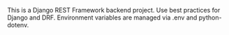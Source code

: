 <!-- Use this file to provide workspace-specific custom instructions to Copilot. For more details, visit https://code.visualstudio.com/docs/copilot/copilot-customization#_use-a-githubcopilotinstructionsmd-file -->

This is a Django REST Framework backend project. Use best practices for Django and DRF. Environment variables are managed via .env and python-dotenv.
